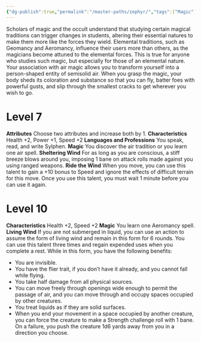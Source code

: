 ```yaml
---
{"dg-publish":true,"permalink":"/master-paths/zephyr/","tags":["Magic"]}
---
```


Scholars of magic and the occult understand that studying certain magical traditions can trigger changes in students, altering their essential natures to make them more like the forces they wield. Elemental traditions, such as Geomancy and Aeromancy, influence their users more than others, as the magicians become attuned to the elemental forces. This is true for anyone who studies such magic, but especially for those of an elemental nature.
Your association with air magic allows you to transform yourself into a person-shaped entity of semisolid air. When you grasp the magic, your body sheds its coloration and substance so that you can fly, batter foes with powerful gusts, and slip through the smallest cracks to get wherever you wish to go.
# Level 7
**Attributes** Choose two attributes and increase both by 1.
**Characteristics** Health +2, Power +1, Speed +2
**Languages and Professions** You speak, read, and write Sylphen.
**Magic** You discover the air tradition or you learn one air spell.
**Sheltering Wind** For as long as you are conscious, a stiff breeze blows around you, imposing 1 bane on attack rolls made against you using ranged weapons.
**Ride the Wind** When you move, you can use this talent to gain a +10 bonus to Speed and ignore the effects of difficult terrain for this move. Once you use this talent, you must wait 1 minute before you can use it again.
# Level 10
**Characteristics** Health +2, Speed +2
**Magic** You learn one Aeromancy spell.
**Living Wind** If you are not submerged in liquid, you can use an action to assume the form of living wind and remain in this form for 6 rounds. You can use this talent three times and regain expended uses when you complete a rest.
While in this form, you have the following benefits:
- You are invisible.
- You have the flier trait, if you don’t have it already, and you cannot fall while flying.
- You take half damage from all physical sources.
- You can move freely through openings wide enough to permit the passage of air, and you can move through and occupy spaces occupied by other creatures.
- You treat liquids as if they are solid surfaces.
- When you end your movement in a space occupied by another creature, you can force the creature to make a Strength challenge roll with 1 bane. On a failure, you push the creature 1d6 yards away from you in a direction you choose.